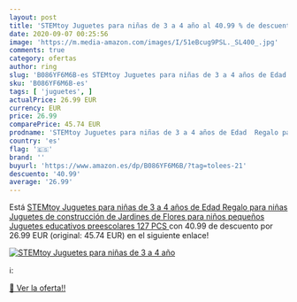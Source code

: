```yaml
---
layout: post
title: 'STEMtoy Juguetes para niñas de 3 a 4 año al 40.99 % de descuento'
date: 2020-09-07 00:25:56
image: 'https://m.media-amazon.com/images/I/51eBcug9PSL._SL400_.jpg'
comments: true
category: ofertas
author: ring
slug: 'B086YF6M6B-es STEMtoy Juguetes para niñas de 3 a 4 años de Edad Regalo...'
sku: 'B086YF6M6B-es'
tags: [ 'juguetes', ]
actualPrice: 26.99 EUR
currency: EUR
price: 26.99
comparePrice: 45.74 EUR
prodname: 'STEMtoy Juguetes para niñas de 3 a 4 años de Edad  Regalo para niñas  Juguetes de construcción de Jardines de Flores para niños pequeños  Juguetes educativos preescolares  127 PCS '
country: 'es'
flag: '🇪🇸'
brand: ''
buyurl: 'https://www.amazon.es/dp/B086YF6M6B/?tag=tolees-21'
descuento: '40.99'
average: '26.99'
---
```


Está [STEMtoy Juguetes para niñas de 3 a 4 años de Edad  Regalo para niñas  Juguetes de construcción de Jardines de Flores para niños pequeños  Juguetes educativos preescolares  127 PCS ](https://www.amazon.es/dp/B086YF6M6B/?tag=tolees-21) con 40.99 de descuento por 26.99 EUR (original: 45.74 EUR) en el siguiente enlace!

[![STEMtoy Juguetes para niñas de 3 a 4 año](https://m.media-amazon.com/images/I/51eBcug9PSL._SL400_.jpg)](https://www.amazon.es/dp/B086YF6M6B/?tag=tolees-21)

ℹ️:


[🛒 Ver la oferta!!](https://www.amazon.es/dp/B086YF6M6B/?tag=tolees-21)
